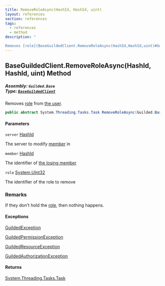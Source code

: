 ```yaml
---
title: RemoveRoleAsync(HashId, HashId, uint)
layout: references
section: references
tags:
  - references
  - method
description: "

Removes [role](BaseGuildedClient.RemoveRoleAsync(HashId,HashId,uint)#Guilded.Base.BaseGuildedClient.RemoveRoleAsync(Guilded.Base.HashId,Guilded.Base.HashId,uint).role 'Guilded.Base.BaseGuildedClient.RemoveRoleAsync(Guilded.Base.HashId, Guilded.Base.HashId, uint).role') from [the user](User 'Guilded.Base.Users.User')."
---
```


## BaseGuildedClient.RemoveRoleAsync(HashId, HashId, uint) Method
##### **Assembly:** `Guilded.Base`<br/>**Type:** [`BaseGuildedClient`](BaseGuildedClient 'Guilded.Base.BaseGuildedClient')

Removes [role](BaseGuildedClient.RemoveRoleAsync(HashId,HashId,uint)#Guilded.Base.BaseGuildedClient.RemoveRoleAsync(Guilded.Base.HashId,Guilded.Base.HashId,uint).role 'Guilded.Base.BaseGuildedClient.RemoveRoleAsync(Guilded.Base.HashId, Guilded.Base.HashId, uint).role') from [the user](User 'Guilded.Base.Users.User').

```csharp
public abstract System.Threading.Tasks.Task RemoveRoleAsync(Guilded.Base.HashId server, Guilded.Base.HashId member, uint role);
```
#### Parameters

<a name='Guilded.Base.BaseGuildedClient.RemoveRoleAsync(Guilded.Base.HashId,Guilded.Base.HashId,uint).server'></a>

`server` [HashId](HashId 'Guilded.Base.HashId')

The server to modify [member](Member 'Guilded.Base.Servers.Member') in

<a name='Guilded.Base.BaseGuildedClient.RemoveRoleAsync(Guilded.Base.HashId,Guilded.Base.HashId,uint).member'></a>

`member` [HashId](HashId 'Guilded.Base.HashId')

The identifier of [the losing member](Member 'Guilded.Base.Servers.Member')

<a name='Guilded.Base.BaseGuildedClient.RemoveRoleAsync(Guilded.Base.HashId,Guilded.Base.HashId,uint).role'></a>

`role` [System.UInt32](https://docs.microsoft.com/en-us/dotnet/api/System.UInt32 'System.UInt32')

The identifier of the role to remove

### Remarks
  
If they don't hold the [role](BaseGuildedClient.RemoveRoleAsync(HashId,HashId,uint)#Guilded.Base.BaseGuildedClient.RemoveRoleAsync(Guilded.Base.HashId,Guilded.Base.HashId,uint).role 'Guilded.Base.BaseGuildedClient.RemoveRoleAsync(Guilded.Base.HashId, Guilded.Base.HashId, uint).role'), then nothing happens.

#### Exceptions

[GuildedException](GuildedException 'Guilded.Base.GuildedException')

[GuildedPermissionException](GuildedPermissionException 'Guilded.Base.GuildedPermissionException')

[GuildedResourceException](GuildedResourceException 'Guilded.Base.GuildedResourceException')

[GuildedAuthorizationException](GuildedAuthorizationException 'Guilded.Base.GuildedAuthorizationException')

#### Returns
[System.Threading.Tasks.Task](https://docs.microsoft.com/en-us/dotnet/api/System.Threading.Tasks.Task 'System.Threading.Tasks.Task')